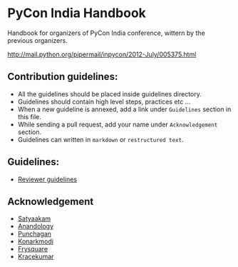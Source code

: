 PyCon India Handbook
====================

Handbook for organizers of PyCon India conference, wittern by the previous organizers.

http://mail.python.org/pipermail/inpycon/2012-July/005375.html

Contribution guidelines:
--------
- All the guidelines should be placed inside guidelines directory.
- Guidelines should contain high level steps, practices etc ...
- When a new guideline is annexed, add a link under `Guidelines` section in this file.
- While sending a pull request, add your name under `Acknowledgement` section.
- Guidelines can written in `markdown` or `restructured text`.

Guidelines:
----------

- [Reviewer guidelines](https://github.com/pythonindia/pyconindia-handbook/blob/master/guidelines/reviewer-guidelines.rst)

Acknowledgement
--------------

- [Satyaakam](https://github.com/satyaakam)
- [Anandology](https://github.com/anandology)
- [Punchagan](https://github.com/punchagan)
- [Konarkmodi](https://github.com/konarkmodi)
- [Frysquare](https://github.com/frysquare)
- [Kracekumar](https://kracekumar.com)
